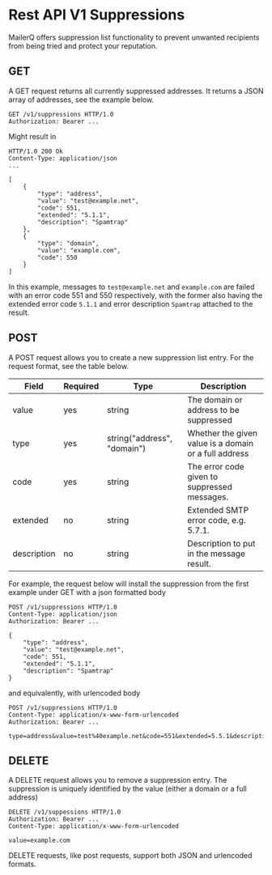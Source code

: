 # Rest API V1 Suppressions
MailerQ offers suppression list functionality to prevent unwanted recipients from being tried and protect your reputation.

## GET

A GET request returns all currently suppressed addresses. It returns a JSON array of addresses, see the example below.

```
GET /v1/suppressions HTTP/1.0
Authorization: Bearer ...
```

Might result in
```
HTTP/1.0 200 Ok
Content-Type: application/json
...

[
    {
        "type": "address",
        "value": "test@example.net",
        "code": 551,
        "extended": "5.1.1",
        "description": "Spamtrap"
    },
    {
        "type": "domain",
        "value": "example.com",
        "code": 550
    }
]
```
In this example, messages to `test@example.net` and `example.com` are failed with an error code 551 and 550 respectively, 
with the former also having the extended error code `5.1.1` and error description `Spamtrap` attached to the result.

## POST

A POST request allows you to create a new suppression list entry. For the request format, see the table below.

| Field | Required  | Type | Description
|---|---|---|---|
| value | yes | string | The domain or address to be suppressed
| type | yes | string("address", "domain") | Whether the given value is a domain or a full address
| code | yes | string | The error code given to suppressed messages.
| extended  | no  | string | Extended SMTP error code, e.g. 5.7.1. 
| description  | no | string | Description to put in the message result.

For example, the request below will install the suppression from the first example under GET with a json formatted body
```
POST /v1/suppressions HTTP/1.0
Content-Type: application/json
Authorization: Bearer ...

{
    "type": "address",
    "value": "test@example.net",
    "code": 551,
    "extended": "5.1.1",
    "description": "Spamtrap"
}
```
and equivalently, with urlencoded body
```
POST /v1/suppressions HTTP/1.0
Content-Type: application/x-www-form-urlencoded
Authorization: Bearer ...

type=address&value=test%40example.net&code=551&extended=5.5.1&description=Spamtrap
```

## DELETE

A DELETE request allows you to remove a suppression entry. The suppression is uniquely identified by the value (either a domain or a full address)

```
DELETE /v1/suppessions HTTP/1.0
Authorization: Bearer ...
Content-Type: application/x-www-form-urlencoded

value=example.com
```

DELETE requests, like post requests, support both JSON and urlencoded formats. 